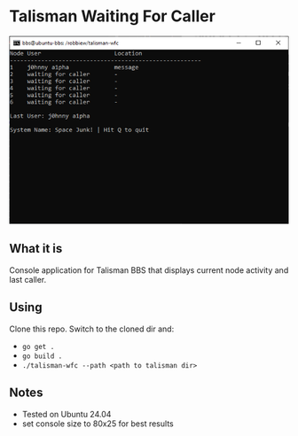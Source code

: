 # Talisman Waiting For Caller
![simple POC](assets/screen.png)

## What it is
Console application for Talisman BBS that displays current node activity and last caller.

## Using
Clone this repo. Switch to the cloned dir and:
- ```go get .```
- ```go build .```
- ```./talisman-wfc --path <path to talisman dir>```

## Notes
- Tested on Ubuntu 24.04
- set console size to 80x25 for best results
